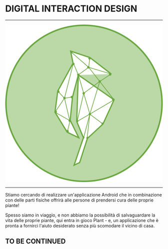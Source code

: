 
# DIGITAL INTERACTION DESIGN
***
![LOGO](./app/src/main/res/drawable/logo_did.png  "Logo" ) 
***

Stiamo cercando di realizzare un'applicazione Android che in combinazione con delle parti fisiche offrirà alle persone di prendersi cura delle proprie piante!

Spesso siamo in viaggio, e non abbiamo la possibilità di salvaguardare la vita delle proprie piante, qui entra in gioco Plant - e, un applicazione che è pronta a fornirci l'aiuto desiderato senza più scomodare il vicino di casa. 

## TO BE CONTINUED


